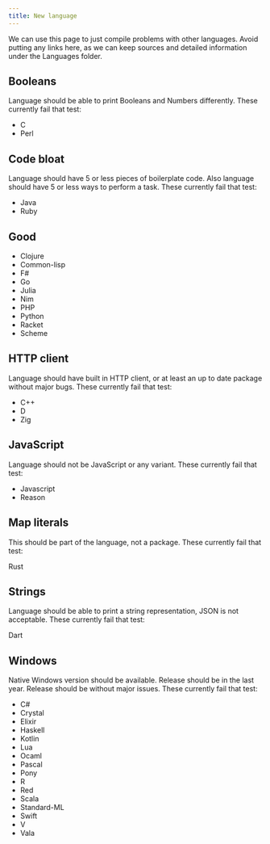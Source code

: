 ```yaml
---
title: New language
---
```


We can use this page to just compile problems with other languages. Avoid
putting any links here, as we can keep sources and detailed information under
the Languages folder.

## Booleans

Language should be able to print Booleans and Numbers differently. These
currently fail that test:

- C
- Perl

## Code bloat

Language should have 5 or less pieces of boilerplate code. Also language should
have 5 or less ways to perform a task. These currently fail that test:

- Java
- Ruby

## Good

- Clojure
- Common-lisp
- F#
- Go
- Julia
- Nim
- PHP
- Python
- Racket
- Scheme

## HTTP client

Language should have built in HTTP client, or at least an up to date package
without major bugs. These currently fail that test:

- C++
- D
- Zig

## JavaScript

Language should not be JavaScript or any variant. These currently fail that
test:

- Javascript
- Reason

## Map literals

This should be part of the language, not a package. These currently fail that
test:

Rust

## Strings

Language should be able to print a string representation, JSON is not
acceptable. These currently fail that test:

Dart

## Windows

Native Windows version should be available. Release should be in the last year.
Release should be without major issues. These currently fail that test:

- C#
- Crystal
- Elixir
- Haskell
- Kotlin
- Lua
- Ocaml
- Pascal
- Pony
- R
- Red
- Scala
- Standard-ML
- Swift
- V
- Vala
